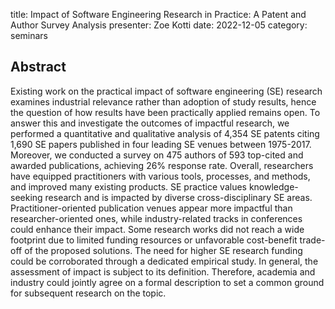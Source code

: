 title: Impact of Software Engineering Research in Practice: A Patent and Author Survey Analysis
presenter: Zoe Kotti
date: 2022-12-05
category: seminars

## Abstract

Existing work on the practical impact of software engineering (SE) research
examines industrial relevance rather than adoption of study results,
hence the question of how results have been practically applied remains open.
To answer this and investigate the outcomes of impactful research,
we performed a quantitative and qualitative analysis of 4,354 SE patents
citing 1,690 SE papers published in four leading SE venues between 1975-2017.
Moreover,
we conducted a survey on 475 authors of 593 top-cited and awarded publications,
achieving 26% response rate.
Overall,
researchers have equipped practitioners with various tools, processes, and methods,
and improved many existing products.
SE practice values knowledge-seeking research and
is impacted by diverse cross-disciplinary SE areas.
Practitioner-oriented publication venues appear more impactful
than researcher-oriented ones,
while industry-related tracks in conferences could enhance their impact.
Some research works did not reach a wide footprint
due to limited funding resources or
unfavorable cost-benefit trade-off of the proposed solutions.
The need for higher SE research funding could be corroborated
through a dedicated empirical study.
In general,
the assessment of impact is subject to its definition.
Therefore,
academia and industry could jointly agree on a formal description
to set a common ground for subsequent research on the topic.
